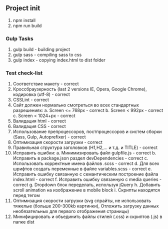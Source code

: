 ## Project init
1. npm install
2. npm run build

### Gulp Tasks
1. gulp build - building project
2. gulp sass - compiling sass to css
3. gulp index - copying index.html to dist folder

### Test check-list
1. Соответствие макету - correct
2. Кроссбраузерность (last 2 versions IE, Opera, Google Chrome), кодировка (utf-8) - correct
3. CSSLint - correct
4. Сайт должен нормально смотреться во всех стандартных разрешениях:
    a. Screen <= 768px - correct
    b. Screen < 992px - correct
    c. Screen < 1024+px - correct
5. Валидация html - correct
6. Валидация CSS - correct
7. Использование препроцессоров, постпроцессоров и систем сборки (Sass, Gulp, Autoprefixer) - correct
8. Оптимизация скорости загрузки - correct
9. Правильная структура заголовков (H1,H2,… и т.д. и TITLE) - correct
10. Исправить ошибки:
    a. Минимизировать файл gulpfile.js - correct
    b. Исправить в package.json раздел devDependencies - correct
    c. Использовать корректные имена файлов .scss - correct
    d. Для всех шрифтов создать переменные в файле variables.scss - correct
    e. Исправить ошибку связанную с семантическим построение файла index.html - correct
    f. Исправить ошибку связанную с media queries - correct
    g. Dropdown блок переделать,  используя jQuery
    h. Добавить scroll animation на изображение в mobile block
    i. Скрипты находятся перед тегом </body>
11. Оптимизация скорости загрузки (svg спрайты, не использовать тяжелые (больше 200-300kb картинки),
        Отложить загрузку данных необязательных для первого отображения страницы)
12. Минифицировать и обьединить файлы стилей (.css) и скриптов (.js) в папке dist